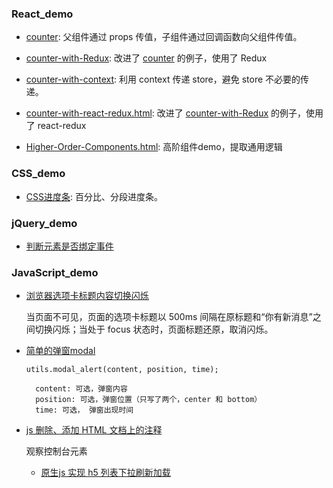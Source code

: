### React_demo
- [counter](https://askybig.github.io/demo/React/counter.html): 父组件通过 props 传值，子组件通过回调函数向父组件传值。

- [counter-with-Redux](https://askybig.github.io/demo/React/counter-with-Redux.html): 改进了 [counter](https://askybig.github.io/demo/React/counter.html) 的例子，使用了 Redux 

- [counter-with-context](https://askybig.github.io/demo/React/counter-with-context.html): 利用 context 传递 store，避免 store 不必要的传递。

- [counter-with-react-redux.html](https://askybig.github.io/demo/React/counter-with-react-redux.html): 改进了 [counter-with-Redux](https://askybig.github.io/demo/React/counter-with-Redux.html) 的例子，使用了 react-redux 

- [Higher-Order-Components.html](https://askybig.github.io/demo/React/Higher-Order-Components.html): 高阶组件demo，提取通用逻辑

### CSS_demo
- [CSS进度条](https://askybig.github.io/demo/CSS/progress.html): 百分比、分段进度条。

### jQuery_demo
- [判断元素是否绑定事件](https://askybig.github.io/demo/jQuery/hasBind.html)

### JavaScript_demo
- [浏览器选项卡标题内容切换闪烁](https://askybig.github.io/demo/JavaScript/changeBrowserTitle.html)

  当页面不可见，页面的选项卡标题以 500ms 间隔在原标题和“你有新消息”之间切换闪烁；当处于 focus 状态时，页面标题还原，取消闪烁。

- [简单的弹窗modal](https://askybig.github.io/demo/JavaScript/simple-modal/simple-modal.html)

  ```
  utils.modal_alert(content, position, time);

    content: 可选，弹窗内容
    position: 可选，弹窗位置（只写了两个，center 和 bottom）
    time: 可选， 弹窗出现时间
  ```

- [js 删除、添加 HTML 文档上的注释](https://askybig.github.io/demo/JavaScript/removeAndAddComment.html)

  观察控制台元素
  
  - [原生js 实现 h5 列表下拉刷新加载](https://askybig.github.io/demo/JavaScript/h5-list-pulldown-to-refresh.html)

